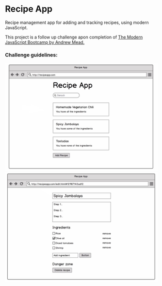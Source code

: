 # Recipe App

Recipe management app for adding and tracking recipes, using modern JavaScript.

This project is a follow up challenge apon completion of [The Modern JavaScript Bootcamp by Andrew Mead.](https://www.udemy.com/course/modern-javascript/)


### Challenge guidelines:
![template index page](template_index.jpg)
![template index page](template_edit.jpg)
